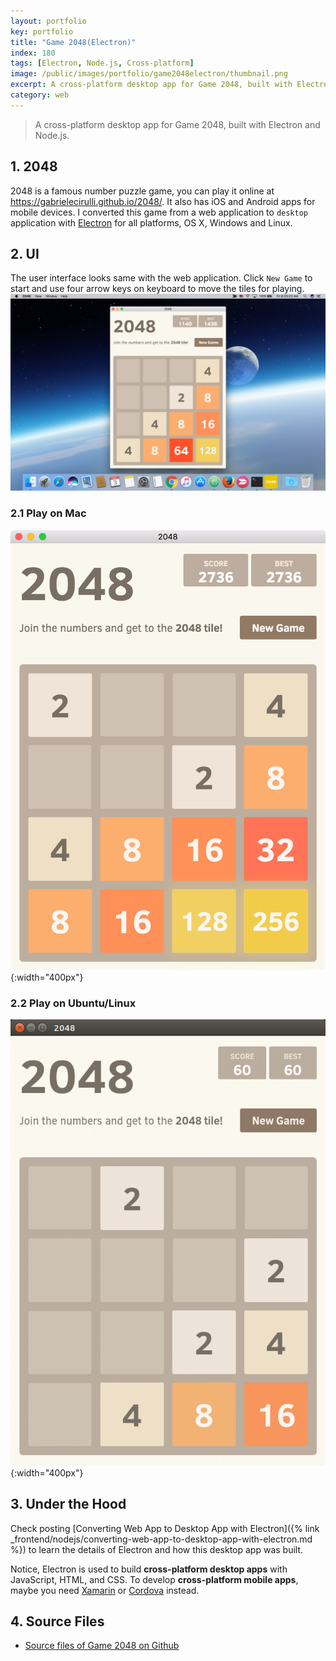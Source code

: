 ```yaml
---
layout: portfolio
key: portfolio
title: "Game 2048(Electron)"
index: 180
tags: [Electron, Node.js, Cross-platform]
image: /public/images/portfolio/game2048electron/thumbnail.png
excerpt: A cross-platform desktop app for Game 2048, built with Electron and Node.js
category: web
---
```


> A cross-platform desktop app for Game 2048, built with Electron and Node.js.

## 1. 2048
2048 is a famous number puzzle game, you can play it online at https://gabrielecirulli.github.io/2048/. It also has iOS and Android apps for mobile devices. I converted this game from a web application to `desktop` application with [Electron](https://electron.atom.io/) for all platforms, OS X, Windows and Linux.

## 2. UI
The user interface looks same with the web application. Click `New Game` to start and use four arrow keys on keyboard to move the tiles for playing.
![image](/public/images/portfolio/game2048electron/2048.png)  
### 2.1 Play on Mac
![image](/public/images/portfolio/game2048electron/mac.png){:width="400px"}  
### 2.2 Play on Ubuntu/Linux
![image](/public/images/portfolio/game2048electron/linux.png){:width="400px"}  

## 3. Under the Hood
Check posting [Converting Web App to Desktop App with Electron]({% link _frontend/nodejs/converting-web-app-to-desktop-app-with-electron.md %}) to learn the details of Electron and how this desktop app was built.

Notice, Electron is used to build __cross-platform desktop apps__ with JavaScript, HTML, and CSS. To develop __cross-platform mobile apps__, maybe you need [Xamarin](https://www.xamarin.com/) or [Cordova](https://cordova.apache.org/) instead.

## 4. Source Files
* [Source files of Game 2048 on Github](https://github.com/jojozhuang/game-2048-electron)
